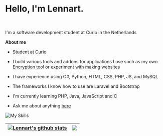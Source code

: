 # Hello, I'm Lennart.

<br />

I'm a software development student at Curio in the Netherlands 

**About me**

-  Student at [Curio](https://curio.nl/)

-  I build various tools and addons for applications I use such as my own [Encryption tool](https://github.com/LennartWinter/Learning-encryption) or experiment with making [websites](https://github.com/LennartWinter/opendag)

-  I have experience using C#, Python, HTML, CSS, PHP, JS, and MySQL

-  The frameworks I know how to use are Laravel and Bootstrap

-  I'm currently learning PHP, Java, JavaScript and C

-  Ask me about anything [here](https://github.com/LennartWinter/LennartWinter/issues)

![My Skills](https://skills.thijs.gg/icons?i=js,nodejs,html,css,php,mysql,laravel,python,c)


| <a href="https://github.com/anuraghazra/github-readme-stats"><img align="center" src="https://github-readme-stats.vercel.app/api?username=LennartWinter&show_icons=true&include_all_commits=true&theme=buefy&hide_border=true" alt="Lennart's github stats" /></a> | <a href="https://github.com/anuraghazra/github-readme-stats"><img align="center" src="https://github-readme-stats.vercel.app/api/top-langs/?username=LennartWinter&layout=compact&theme=buefy&hide_border=true" /></a> |
| ------------- | ------------- |
